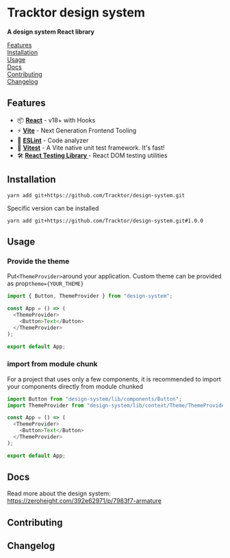 # Tracktor design system
**A design system React library**

[Features](#Features)  
[Installation](#Installation)  
[Usage](#Usage)  
[Docs](#Docs)  
[Contributing](#Contributing)  
[Changelog](#Changelog)  

## Features

- 📦 **[React](https://fr.reactjs.org)** - v18+ with Hooks
- ⚡️ **[Vite](https://vitejs.dev)** - Next Generation Frontend Tooling
- 📐 **[ESLint](https://eslint.org)** - Code analyzer
- 🚀 **[Vitest](https://vitest.dev)** - A Vite native unit test framework. It's fast!
- 🛠️ **[React Testing Library ](https://testing-library.com/docs/react-testing-library/intro/)** - React DOM testing utilities

## Installation

```console
yarn add git+https://github.com/Tracktor/design-system.git
```

Specific version can be installed

```console
yarn add git+https://github.com/Tracktor/design-system.git#1.0.0
```

## Usage

### Provide the theme
Put`<ThemeProvider>`around your application. Custom theme can be provided as prop`theme={YOUR_THEME}`

```typescript jsx
import { Button, ThemeProvider } from "design-system";

const App = () => (
  <ThemeProvider>
    <Button>Text</Button>
  </ThemeProvider>
);

export default App;
```

### import from module chunk
For a project that uses only a few components,
it is recommended to import your components directly
from module chunked

```typescript jsx
import Button from "design-system/lib/components/Button";
import ThemeProvider from "design-system/lib/context/Theme/ThemeProvider";

const App = () => (
  <ThemeProvider>
    <Button>Text</Button>
  </ThemeProvider>
);

export default App;
```

## Docs

Read more about the design system: https://zeroheight.com/392e62971/p/7983f7-armature

## Contributing

## Changelog